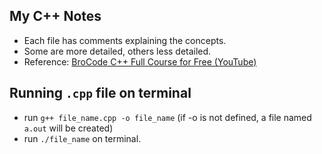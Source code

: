 ## My C++ Notes
- Each file has comments explaining the concepts.
- Some are more detailed, others less detailed.
- Reference: [BroCode C++ Full Course for Free (YouTube)](https://www.youtube.com/watch?v=-TkoO8Z07hI&ab_channel=BroCode)

## Running `.cpp` file on terminal
- run `g++ file_name.cpp -o file_name` (if -o is not defined, a file named `a.out` will be created)
- run `./file_name` on terminal. 

